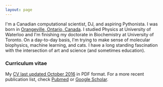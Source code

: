 ```yaml
---
layout: page
---
```


I'm a Canadian computational scientist, DJ, and aspiring Pythonista. I was born in [Orangeville, Ontario, Canada](https://en.wikipedia.org/wiki/Orangeville,_Ontario). I studied Physics at University of Waterloo and I'm finishing my doctorate in Biochemistry at University of Toronto. On a day-to-day basis, I'm trying to make sense of molecular biophysics, machine learning, and cats. I have a long standing fascination with the intersection of art and science (and sometimes education).

### Curriculum vitae

My [CV last updated October 2016](/attachments/cv.pdf) in PDF format. For a more recent publication list, check [Pubmed](https://www.ncbi.nlm.nih.gov/pubmed/?term=Ing+Christopher%5BAuthor%5D) or [Google Scholar](https://scholar.google.ca/citations?user=3B0r6EsAAAAJ&hl=en).
